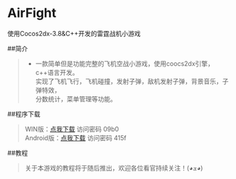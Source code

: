 # AirFight
使用Cocos2dx-3.8&amp;C++开发的雷霆战机小游戏

##简介  
>* 一款简单但是功能完整的飞机空战小游戏，使用coocs2dx引擎，c++语言开发。  
实现了飞机飞行，飞机碰撞，发射子弹，敌机发射子弹，背景音乐，子弹特效，  
分数统计，菜单管理等功能。  

##程序下载  
> WIN版：[点我下载](https://yunpan.cn/cqNbNJLnTemSj)  访问密码 09b0  
Android版：[点我下载](https://yunpan.cn/cqN9AjCz8ibBX )  访问密码 415f  

##教程
> 关于本游戏的教程将于随后推出，欢迎各位看官持续关注！(◕ܫ◕) 
